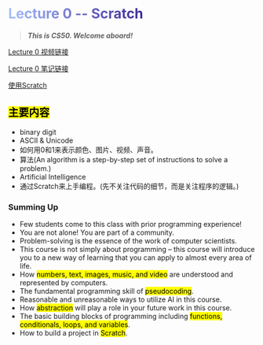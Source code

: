 # <span style="background: linear-gradient(90deg, #a8c0ff, #3f2b96); -webkit-background-clip: text; -webkit-text-fill-color: transparent; background-clip: text;">Lecture 0 -- Scratch</span>
> ***This is CS50. Welcome aboard!***

[Lecture 0 视频链接](https://www.youtube.com/watch?v=2WtPyqwTLKM)


[Lecture 0 笔记链接](https://cs50.harvard.edu/x/2025/notes/0/)


[使用Scratch](https://scratch.mit.edu/)

## <mark>主要内容</mark>
- binary digit
- ASCII & Unicode
- 如何用0和1来表示颜色、图片、视频、声音。
- 算法(An algorithm is a step-by-step set of instructions to solve a problem.)
- Artificial Intelligence
- 通过Scratch来上手编程。(先不关注代码的细节，而是关注程序的逻辑。)

### Summing Up
- Few students come to this class with prior programming experience!
- You are not alone! You are part of a community.
- Problem-solving is the essence of the work of computer scientists.
- This course is not simply about programming – this course will introduce you to a new way of learning that you can apply to almost every area of life.
- How <mark>numbers, text, images, music, and video</mark> are understood and represented by computers.
- The fundamental programming skill of <mark>pseudocoding</mark>.
- Reasonable and unreasonable ways to utilize AI in this course.
- How <mark>abstraction</mark> will play a role in your future work in this course.
- The basic building blocks of programming including <mark>functions, conditionals, loops, and variables</mark>.
- How to build a project in <mark>Scratch</mark>.